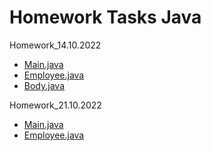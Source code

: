 # Homework Tasks Java

Homework_14.10.2022

- [Main.java](https://github.com/ShumaW/Prof_Tasks_Java/blob/master/Homework_20221014/src/Main.java)
- [Employee.java](https://github.com/ShumaW/Prof_Tasks_Java/blob/master/Homework_20221014/src/Employee.java)
- [Body.java](https://github.com/ShumaW/Prof_Tasks_Java/blob/master/Homework_20221014/src/Body.java)

Homework_21.10.2022

- [Main.java]()
- [Employee.java]()
